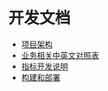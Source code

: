 # 开发文档

* [项目架构](./Architecture.md)
* [业务相关中英文对照表](https://docs.qq.com/sheet/DVklKTldQSVZWZGZl?tab=BB08J2)
* [指标开发说明](./Metrics.md)
* [构建和部署](./Build.md)